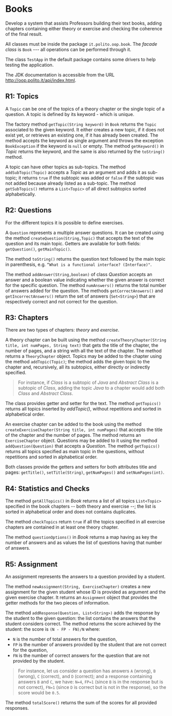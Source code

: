 Books
=====

Develop a system that assists Professors building their text books,
adding chapters containing either theory or exercise and checking the
coherence of the final result.

All classes must be inside the package `it.polito.oop.book`. The *facade
class* is `Book` --- all operations can be performed through it.

The class `TestApp` in the default package contains some drivers to help
testing the application.

The JDK documentation is accessible from the URL
<http://oop.polito.it/api/index.html>.


R1: Topics
----------

A `Topic` can be one of the topics of a theory chapter or the single
topic of a question. A topic is defined by its keyword - which is
unique.

The factory method `getTopic(String keyword)` in `Book` returns the
`Topic` associated to the given keyword. It either creates a new topic,
if it does not exist yet, or retrieves an existing one, if it has
already been created. The method accepts the keyword as single argument
and throws the exception `BookException` if the keyword is `null` or
empty. The method `getKeyword()` in *Topic* returns the keyword, and the
same is also returned by the `toString()` method.

A topic can have other topics as sub-topics. The method
`addSubTopic(Topic)` accepts a *Topic* as an argument and adds it as
sub-topic; it returns `true` if the subtopic was added or `false` if the
subtopic was not added because already listed as a sub-topic. The method
`getSubTopics()` returns a `List<Topic>` of all direct subtopics sorted
alphabetically.


R2: Questions
-------------

For the different topics it is possible to define exercises.

A `Question` represents a multiple answer questions. It can be created
using the method `createQuestion(String,Topic)` that accepts the text of
the question and its main topic. Getters are available for both fields:
`getQuestion()`, `getMainTopic()`.

The method `toString()` returns the question text followed by the main
topic in parenthesis, e.g.
`“What is a functional interface? (Interface)"`.

The method `addAnswer(String,boolean)` of class *Question* accepts an
answer and a boolean value indicating whether the given answer is
correct for the specific question. The method `numAnswers()` returns the
total number of answers added for the question. The methods
`getCorrectAnswers()` and `getIncorrectAnswers()` return the set of
answers (`Set<String>`) that are respectively correct and not correct
for the question.


R3: Chapters
------------

There are two types of chapters: *theory* and *exercise*.

A theory chapter can be built using the method
`createTheoryChapter(String title, int numPages, String text)` that gets
the title of the chapter, the number of pages, and a string with all the
text of the chapter. The method returns a `TheoryChapter` object. Topics
may be added to the chapter using the method `addTopic(Topic)`; the
method adds the given topic to the chapter and, recursively, all its
subtopics, either directly or indirectly specified.

> For instance, if *Class* is a subtopic of *Java* and *Abstract Class*
> is a subtopic of *Class*, adding the topic *Java* to a chapter would
> add both *Class* and *Abstract Class*.

The class provides getter and setter for the text. The method
`getTopics()` returns all topics inserted by *addTopic()*, without
repetitions and sorted in alphabetical order.

An exercise chapter can be added to the book using the method
`createExerciseChapter(String title, int numPages)` that accepts the
title of the chapter and the number of pages. The method returns an
`ExerciseChapter` object. Questions may be added to it using the method
`addQuestion(Question)` that accepts a *Question*. The method
`getTopics()` returns all topics specified as main topic in the
questions, without repetitions and sorted in alphabetical order.

Both classes provide the getters and setters for both attributes title
and pages: `getTitle()`, `setTitle(String)`, `getNumPages()` and
`setNumPages(int)`.


R4: Statistics and Checks
-------------------------

The method `getAllTopics()` in *Book* returns a list of all topics
`List<Topic>` specified in the book chapters -- both theory and exercise
--; the list is sorted in alphabetical order and does not contains
duplicates.

The method `checkTopics` return `true` if all the topics specified in
all exercise chapters are contained in at least one theory chapter.

The method `questionOptions()` in *Book* returns a map having as key the
number of answers and as values the list of questions having that number
of answers.


R5: Assignment
--------------

An assignment represents the answers to a question provided by a
student.

The method `newAssignment(String, ExerciseChapter)` creates a new
assignment for the given student whose ID is provided as argument and
the given exercise chapter. It returns an `Assignment` object that
provides the getter methods for the two pieces of information.

The method `addResponse(Question, List<String>)` adds the response by
the student to the given question: the list contains the answers that
the student considers correct. The method returns the score achieved by
the student: the score is `(N - FP - FN)/N` where:

-   `N` is the number of total answers for the question,
-   `FP` is the number of answers provided by the student that are not
    correct for the question,
-   `FN` is the number of correct answers for the question that are not
    provided by the student.

> For instance, let us consider a question has answers `A` (wrong), `B`
> (wrong), `C` (correct), and `D` (correct); and a response containing
> answers `B` and `C`, we have: `N=4`, `FP=1` (since `B` is in the
> response but is not correct), `FN=1` (since `D` is correct but is not
> in the response), so the score would be `0.5`.

The method `totalScore()` returns the sum of the scores for all provided
responses.
